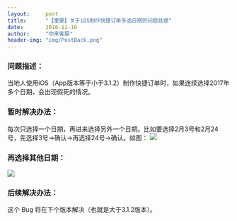 ```yaml
---
layout:     post
title:      "【重要】关于iOS制作快捷订单多选日期的问题处理"
date:       2016-12-16
author:     "你来客服"
header-img: "img/PostBack.png"
---
```


### 问题描述：
当地人使用iOS（App版本等于小于3.1.2）制作快捷订单时，如果连续选择2017年多个日期，会出现假死的情况。

### 暂时解决办法：
每次只选择一个日期，再进来选择另外一个日期。比如要选择2月3号和2月24号，先选择3号->确认->再选择24号->确认。如图：
![](http://ww1.sinaimg.cn/large/006tNbRwjw1faspq8bcqkj30ku112769.jpg)

### 再选择其他日期：
![](http://ww1.sinaimg.cn/large/006tNbRwjw1faspqi4qvhj30ku112gnq.jpg)

### 后续解决办法：
这个 Bug 将在下个版本解决（也就是大于3.1.2版本）。